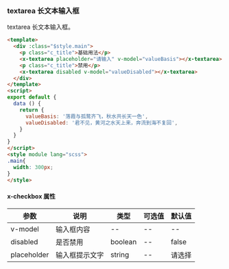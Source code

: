 ### textarea 长文本输入框
textarea 长文本输入框。

``` html
<template>
  <div :class="$style.main">
    <p class="c_title">基础用法</p>
    <x-textarea placeholder="请输入" v-model="valueBasis"></x-textarea>
    <p class="c_title">禁用</p>
    <x-textarea disabled v-model="valueDisabled"></x-textarea>
  </div>
</template>
<script>
export default {
  data () {
    return {
      valueBasis: '落霞与孤鹜齐飞，秋水共长天一色',
      valueDisabled: '君不见，黄河之水天上来，奔流到海不复回',
    }
  }
}
</script>
<style module lang="scss">
.main{
  width: 300px;
}
</style>
```
#### x-checkbox 属性
| 参数      | 说明    | 类型      | 可选值       | 默认值   |
|---------- |-------- |---------- |-------------  |-------- |
| v-model    | 输入框内容   |  --  |  --  |  --  |
| disabled     | 是否禁用   | boolean  |   --  |    false     |
| placeholder  | 输入框提示文字   | string  |   --  |    请选择     |
